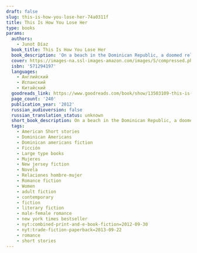```yaml
---
draft: false
slug: this-is-how-you-lose-her-74a0311f
title: This Is How You Lose Her
type: books
params:
  authors:
    - Junot Díaz
  book_title: This Is How You Lose Her
  book_description: 'On a beach in the Dominican Republic, a doomed relationship flounders. In the heat of a hospital laundry room in New Jersey, a woman does her lover’s washing and thinks about his wife. In Boston, a man buys his love child, his only son, a first baseball bat and glove. At the heart of these stories is the irrepressible, irresistible Yunior, a young hardhead whose longing for love is equaled only by his recklessness—and by the extraordinary women he loves and loses: artistic Alma; the aging Miss Lora; Magdalena, who thinks all Dominican men are cheaters; and the love of his life, whose heartbreak ultimately becomes his own.In prose that is endlessly energetic, inventive, tender, and funny, the stories inThis Is How You Lose Herlay bare the infinite longing and inevitable weakness of the human heart. They remind us that passion always triumphs over experience, and that “the half-life of love is forever.”'
  cover: https://images-na.ssl-images-amazon.com/images/S/compressed.photo.goodreads.com/books/1342596676i/13503109.jpg
  isbn: '571294197'
  languages:
    - Английский
    - Испанский
    - Китайский
  goodreads_link: https://www.goodreads.com/book/show/13503109-this-is-how-you-lose-her
  page_count: '240'
  publication_year: '2012'
  russian_audioversion: false
  russian_translation_status: unknown
  short_book_description: On a beach in the Dominican Republic, a doomed relationship flounders. In the heat of a hospital laundry room in New Jersey, a woman does her lover’s washing and thinks about his wife.
  tags:
    - American Short stories
    - Dominican Americans
    - Dominican americans fiction
    - Ficción
    - Large type books
    - Mujeres
    - New jersey fiction
    - Novela
    - Relaciones hombre-mujer
    - Romance fiction
    - Women
    - adult fiction
    - contemporary
    - fiction
    - literary fiction
    - male-female romance
    - new york times bestseller
    - nyt:combined-print-and-e-book-fiction=2012-09-30
    - nyt:trade-fiction-paperback=2013-09-22
    - romance
    - short stories
---
```

